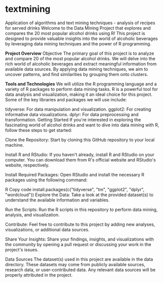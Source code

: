 # textmining
Application of algorithms and text mining techniques - analysis of recipes for served drinks
Welcome to the Data Mining Project that explores and compares the 20 most popular alcohol drinks using R! This project is designed to provide valuable insights into the world of alcoholic beverages by leveraging data mining techniques and the power of R programming.

**Project Overview**
Objective
The primary goal of this project is to analyze and compare 20 of the most popular alcohol drinks. We will delve into the rich world of alcoholic beverages and extract meaningful information from available data sources. By applying data mining techniques, we aim to uncover patterns, and find similarities by grouping them onto clusters.

**Tools and Technologies**
We will utilize the R programming language and a variety of R packages to perform data mining tasks. R is a powerful tool for data analysis and visualization, making it an ideal choice for this project. Some of the key libraries and packages we will use include:

tidyverse: For data manipulation and visualization.
ggplot2: For creating informative data visualizations.
dplyr: For data preprocessing and transformation.
Getting Started
If you're interested in exploring the fascinating world of alcohol drinks and want to dive into data mining with R, follow these steps to get started:

Clone the Repository: Start by cloning this GitHub repository to your local machine.

Install R and RStudio: If you haven't already, install R and RStudio on your computer. You can download them from R's official website and RStudio's website, respectively.

Install Required Packages: Open RStudio and install the necessary R packages using the following command:

R
Copy code
install.packages(c("tidyverse", "tm", "ggplot2", "dplyr", "wordcloud"))
Explore the Data: Take a look at the provided dataset(s) to understand the available information and variables.

Run the Scripts: Run the R scripts in this repository to perform data mining, analysis, and visualization.

Contribute: Feel free to contribute to this project by adding new analyses, visualizations, or additional data sources.

Share Your Insights: Share your findings, insights, and visualizations with the community by opening a pull request or discussing your work in the project's issues.

Data Sources
The dataset(s) used in this project are available in the data directory. These datasets may come from publicly available sources, research data, or user-contributed data. Any relevant data sources will be properly attributed in the project.
